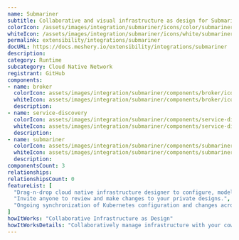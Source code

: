 ```yaml
---
name: Submariner
subtitle: Collaborative and visual infrastructure as design for Submariner
colorIcon: /assets/images/integration/submariner/icons/color/submariner-color.svg
whiteIcon: /assets/images/integration/submariner/icons/white/submariner-white.svg
permalink: extensibility/integrations/submariner
docURL: https://docs.meshery.io/extensibility/integrations/submariner
description: 
category: Runtime
subcategory: Cloud Native Network
registrant: GitHub
components: 
- name: broker
  colorIcon: assets/images/integration/submariner/components/broker/icons/color/broker-color.svg
  whiteIcon: assets/images/integration/submariner/components/broker/icons/white/broker-white.svg
  description: 
- name: service-discovery
  colorIcon: assets/images/integration/submariner/components/service-discovery/icons/color/service-discovery-color.svg
  whiteIcon: assets/images/integration/submariner/components/service-discovery/icons/white/service-discovery-white.svg
  description: 
- name: submariner
  colorIcon: assets/images/integration/submariner/components/submariner/icons/color/submariner-color.svg
  whiteIcon: assets/images/integration/submariner/components/submariner/icons/white/submariner-white.svg
  description: 
componentsCount: 3
relationships: 
relationshipsCount: 0
featureList: [
  "Drag-n-drop cloud native infrastructure designer to configure, model, and deploy your workloads.",
  "Invite anyone to review and make changes to your private designs.",
  "Ongoing synchronization of Kubernetes configuration and changes across any number of clusters."
]
howItWorks: "Collaborative Infrastructure as Design"
howItWorksDetails: "Collaboratively manage infrastructure with your coworkers synchronously sharing the same designs."
---
```

